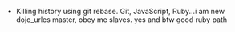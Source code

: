 * Killing history using git rebase. Git, JavaScript, Ruby...i am new dojo_urles master, obey me slaves. yes and btw good ruby path

